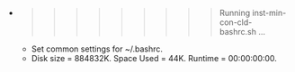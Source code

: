 * >>>>>>>>> Running inst-min-con-cld-bashrc.sh ...
  * Set common settings for ~/.bashrc.
  * Disk size = 884832K. Space Used = 44K. Runtime = 00:00:00:00.
